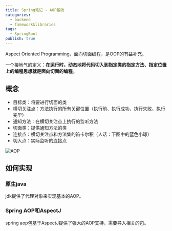 ```yaml
---
title: Spring笔记 - AOP基础
categories:
  - backend
  - famework&libraries
tags:
  - SpringBoot
publish: true
---
```


Aspect Oriented Programming，面向切面编程，是OOP的有益补充。

一个接地气的定义：**在运行时，动态地将代码切入到指定类的指定方法、指定位置上的编程思想就是面向切面的编程。**

## 概念

- 目标类：将要进行切面的类
- 横切关注点：方法执行的所有关键位置（执行前、执行成功、执行失败、执行完毕）
- 通知方法：在横切关注点上执行的监听方法
- 切面类：提供通知方法的类
- 连接点：横切关注点和方法集的笛卡尔积（人话：下图中的蓝色小球）
- 切入点：实际监听的连接点

![AOP](https://picgo-1258344804.cos.ap-chongqing.myqcloud.com/image-20200607214630778.png)

## 如何实现

### 原生java

jdk提供了代理对象来实现基本的AOP。

### Spring AOP和AspectJ

spring aop包基于AspectJ提供了强大的AOP支持，需要导入相关的包。


